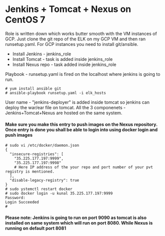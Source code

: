 # Jenkins + Tomcat + Nexus on CentOS 7 
Role is written down which works butter smooth with the VM instances of GCP. Just clone the git repo of the ELK on my GCP VM and then ran runsetup.yaml. For GCP instances you need to install git/ansible.

* Install Jenkins - jenkins_role
* Install Tomcat - task is added inside jenkins_role
* Install Nexus repo - task added inside jenkins_role

Playbook - runsetup.yaml is fired on the localhost where jenkins is going to run.
```
# yum install ansible git 
# ansible-playbook runsetup.yaml -i elk_hosts
```
User name - "jenkins-deployer" is added inside tomcat so jenkins can deploy the war/ear file on tomcat. 
All the 3 componenets - Jenkins+Tomcat+Nexus are hosted on the same system. 

#### Make sure you make this entry to push images on the Nexus repository. Once entry is done you shall be able to login into using docker login and push images 
```
# sudo vi /etc/docker/daemon.json
{
  "insecure-registries": [
    "35.225.177.197:9999",
    "35.225.177.197:9998"            
    # Here IP address of the your repo and port number of your pvt registry is mentioned. 
  ],
  "disable-legacy-registry": true
}
# sudo ystemctl restart docker
# sudo docker login -u kunal 35.225.177.197:9999
Password: 
Login Succeeded
#
```

#### Please note: Jenkins is going to run on port 9090 as tomcat is also installed on same system which will run on port 8080. While Nexus is running on default port 8081 
